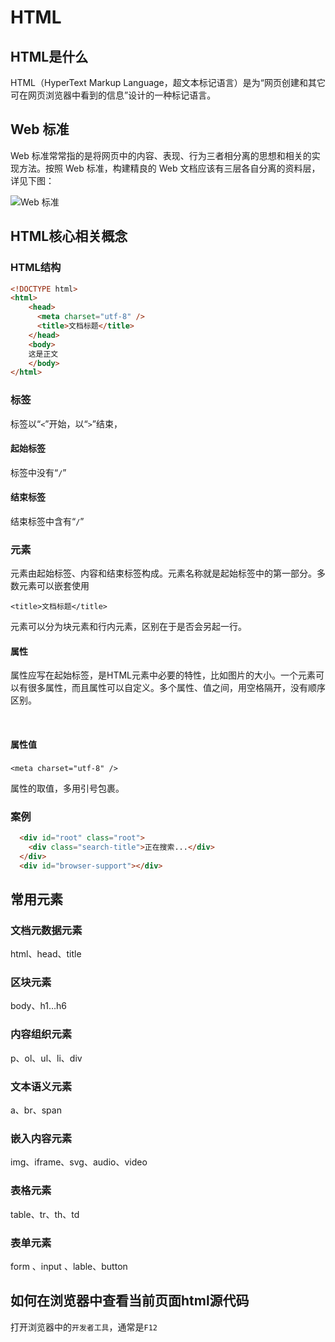 # HTML

## HTML是什么

HTML（HyperText Markup Language，超文本标记语言）是为“网页创建和其它可在网页浏览器中看到的信息”设计的一种标记语言。

## Web 标准

Web 标准常常指的是将网页中的内容、表现、行为三者相分离的思想和相关的实现方法。按照 Web 标准，构建精良的 Web 文档应该有三层各自分离的资料层，详见下图：

![Web 标准](https://oss-yangjh.oss-cn-chengdu.aliyuncs.com/images/202411092330711.png)

## HTML核心相关概念

### HTML结构

```html
<!DOCTYPE html>
<html>
	<head>
	  <meta charset="utf-8" />
	  <title>文档标题</title>
	</head>
	<body>
	这是正文
	</body>
</html>
```

### 标签

标签以“`<`​”开始，以“`>`​”结束，

#### 起始标签

标签中没有“`/`​”

#### 结束标签

结束标签中含有“`/`​”

### 元素

元素由起始标签、内容和结束标签构成。元素名称就是起始标签中的第一部分。多数元素可以嵌套使用

​`<title>文档标题</title>`​

元素可以分为块元素和行内元素，区别在于是否会另起一行。

#### 属性

属性应写在起始标签，是HTML元素中必要的特性，比如图片的大小。一个元素可以有很多属性，而且属性可以自定义。多个属性、值之间，用空格隔开，没有顺序区别。

‍

#### 属性值

​`<meta charset="utf-8" />`​

属性的取值，多用引号包裹。

### 案例

```html
  <div id="root" class="root">
    <div class="search-title">正在搜索...</div>
  </div>
  <div id="browser-support"></div>
```

## 常用元素

### 文档元数据元素

html、head、title

### 区块元素

body、h1…h6

### 内容组织元素

p、ol、ul、li、div

### 文本语义元素

a、br、span

### 嵌入内容元素

img、iframe、svg、audio、video

### 表格元素

table、tr、th、td

### 表单元素

form 、input 、lable、button

## 如何在浏览器中查看当前页面html源代码

打开浏览器中的`开发者工具`​，通常是`F12`​
